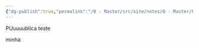 ```yaml
---
{"dg-publish":true,"permalink":"/0 - Master/src/site/notes/0 - Master/Public/Publicacao/","tags":["gardenEntry"]}
---
```



PUuuuublica teste


minha 

